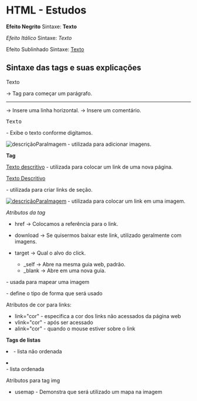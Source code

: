 # HTML - Estudos #

**Efeito Negrito**
Sintaxe: <b>Texto</b>

*Efeito Itálico*
Sintaxe: <i>Texto</i>

Efeito Sublinhado
Sintaxe: <u>Texto</u>

## Sintaxe das tags e suas explicações ##

<p>Texto</p> -> Tag para começar um parágrafo.

<hr> -> Insere uma linha horizontal.

<!-- comentário --> -> Insere um comentário.

<pre>Texto</pre> - Exibe o texto conforme digitamos.

<img src="localDaImagem" alt="descriçãoParaImagem"> - utilizada para adicionar imagens.

**Tag <a>**

<a href="url">Texto descritivo</a> - utilizada para colocar um link de uma nova página.

<a href="#nomeDaSeção">Texto Descritivo</a> 

<a id="nomeDaSeção"> - utilizada para criar links de seção.

<a href="url"><img src="localDaImagem" alt="descriçãoParaImagem"></a> - utilizada para colocar um link em uma imagem.

*Atributos da tag <a>*

- href -> Colocamos a referência para o link.

- download -> Se quisermos baixar este link, utilizado geralmente com imagens.

- target -> Qual o alvo do click.
    - _self -> Abre na mesma guia web, padrão.
    - _blank -> Abre em uma nova guia.

<map> - usada para mapear uma imagem

<area> - define o tipo de forma que será usado

Atributos de cor para links:
- link="cor" - especifica a cor dos links não acessados da página web
- vlink="cor" - após ser acessado
- alink="cor" - quando o mouse estiver sobre o link

**Tags de listas**

<u> <li> </u> - lista não ordenada

<o> <li> </li> - lista ordenada

Atributos para tag img
- usemap - Demonstra que será utilizado um mapa na imagem